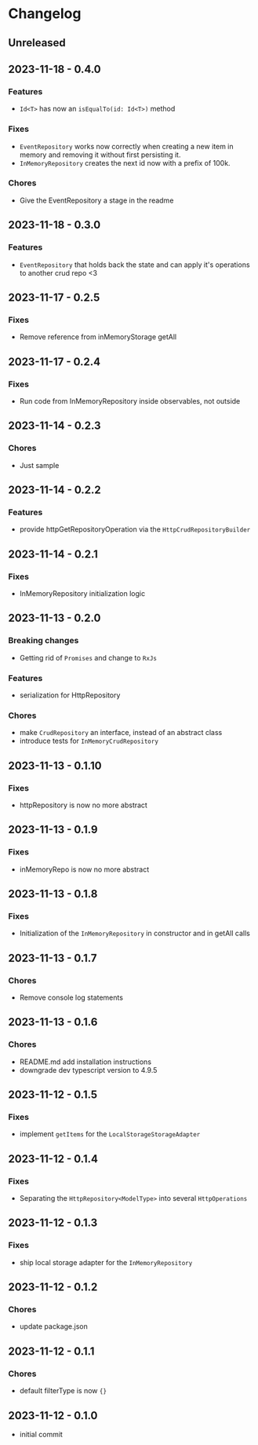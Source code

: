 # Changelog

## Unreleased

## 2023-11-18 - 0.4.0
### Features
- `Id<T>` has now an `isEqualTo(id: Id<T>)` method
### Fixes
- `EventRepository` works now correctly when creating a new item in memory and removing it without first persisting it.
- `InMemoryRepository` creates the next id now with a prefix of 100k.
### Chores
- Give the EventRepository a stage in the readme

## 2023-11-18 - 0.3.0
### Features
- `EventRepository` that holds back the state and can apply it's operations to another crud repo <3

## 2023-11-17 - 0.2.5
### Fixes
- Remove reference from inMemoryStorage getAll

## 2023-11-17 - 0.2.4
### Fixes
- Run code from InMemoryRepository inside observables, not outside

## 2023-11-14 - 0.2.3
### Chores
- Just sample

## 2023-11-14 - 0.2.2
### Features
- provide httpGetRepositoryOperation via the `HttpCrudRepositoryBuilder`

## 2023-11-14 - 0.2.1
### Fixes
- InMemoryRepository initialization logic

## 2023-11-13 - 0.2.0
### Breaking changes
- Getting rid of `Promises` and change to `RxJs`
### Features
- serialization for HttpRepository
### Chores
- make `CrudRepository` an interface, instead of an abstract class
- introduce tests for `InMemoryCrudRepository`

## 2023-11-13 - 0.1.10
### Fixes
- httpRepository is now no more abstract

## 2023-11-13 - 0.1.9
### Fixes
- inMemoryRepo is now no more abstract

## 2023-11-13 - 0.1.8
### Fixes
- Initialization of the `InMemoryRepository` in constructor and in getAll calls

## 2023-11-13 - 0.1.7
### Chores
- Remove console log statements

## 2023-11-13 - 0.1.6
### Chores
- README.md add installation instructions
- downgrade dev typescript version to 4.9.5

## 2023-11-12 - 0.1.5
### Fixes
- implement `getItems` for the `LocalStorageStorageAdapter`

## 2023-11-12 - 0.1.4
### Fixes
- Separating the `HttpRepository<ModelType>` into several `HttpOperations`

## 2023-11-12 - 0.1.3
### Fixes
- ship local storage adapter for the `InMemoryRepository`

## 2023-11-12 - 0.1.2
### Chores
- update package.json

## 2023-11-12 - 0.1.1
### Chores
- default filterType is now `{}`

## 2023-11-12 - 0.1.0
- initial commit